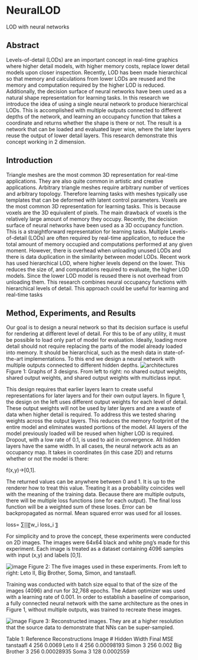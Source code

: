 # NeuralLOD
LOD with neural networks

## Abstract
Levels-of-detail (LODs) are an important concept in real-time graphics where higher detail models, with
higher memory costs, replace lower detail models upon closer inspection. Recently, LOD has been made
hierarchical so that memory and calculations from lower LODs are reused and the memory and
computation required by the higher LOD is reduced. Additionally, the decision surface of neural
networks have been used as a natural shape representation for learning tasks. In this research we
introduce the idea of using a single neural network to produce hierarchical LODs. This is accomplished
with multiple outputs connected to different depths of the network, and learning an occupancy function
that takes a coordinate and returns whether the shape is there or not. The result is a network that can
be loaded and evaluated layer wise, where the later layers reuse the output of lower detail layers. This
research demonstrate this concept working in 2 dimension.

## Introduction
Triangle meshes are the most common 3D representation for real-time applications. They are
also quite common in artistic and creative applications. Arbitrary triangle meshes require arbitrary
number of vertices and arbitrary topology. Therefore learning tasks with meshes typically use templates
that can be deformed with latent control parameters. Voxels are the most common 3D representation
for learning tasks. This is because voxels are the 3D equivalent of pixels. The main drawback of voxels is
the relatively large amount of memory they occupy. Recently, the decision surface of neural networks
have been used as a 3D occupancy function. This is a straightforward representation for learning
tasks.
Multiple Levels-of-detail (LODs) are often required by real-time application, to reduce the total
amount of memory occupied and computations performed at any given moment. However, there is
overhead when unloading unused LODs and there is data duplication in the similarity between model
LODs. Recent work has used hierarchical LOD, where higher levels depend on the lower. This
reduces the size of, and computations required to evaluate, the higher LOD models. Since the lower
LOD model is reused there is not overhead from unloading them. This research combines neural
occupancy functions with hierarchical levels of detail. This approach could be useful for learning and
real-time tasks

## Method, Experiments, and Results
Our goal is to design a neural network so that its decision surface is useful for rendering at
different level of detail. For this to be of any utility, it must be possible to load only part of model for
evaluation. Ideally, loading more detail should not require replacing the parts of the model already
loaded into memory. It should be hierarchical, such as the mesh data in state-of-the-art implementations. To this end we design a
neural network with multiple outputs connected to different hidden depths.
![architectures](https://user-images.githubusercontent.com/56926839/161315054-0b202e66-cd93-49ba-9bce-7bb7f685f529.png)
Figure 1: Graphs of 3 designs. From left to right: no shared output weights, shared output weights, and shared output weights
with multiclass input.

This design requires that earlier layers learn to create useful representations for later layers and
for their own output layers. In figure 1, the design on the left uses different output weights for each
level of detail. These output weights will not be used by later layers and are a waste of data when
higher detail is required.
To address this we tested sharing weights across the output layers. This reduces the memory
footprint of the entire model and eliminates wasted portions of the model. All layers of the model
previously loaded will be reused when higher LOD is required.
Dropout, with a low rate of 0.1, is used to aid in convergence. All hidden layers have the same
width. In all cases, the neural network acts as an occupancy map. It takes in coordinates (in this case
2D) and returns whether or not the model is there:

f(x,y)→[0,1].

The returned values can be anywhere between 0 and 1. It is up to the renderer how to treat this
value. Treating it as a probability coincides well with the meaning of the training data.
Because there are multiple outputs, there will be multiple loss functions (one for each output).
The final loss function will be a weighted sum of these loses. Error can be backpropagated as normal.
Mean squared error was used for all losses.

loss= ∑▒〖w_i loss_i 〗

For simplicity and to prove the concept, these experiments were conducted on 2D images.  The images were 64x64 black and white png’s made for this experiment.  Each image is treated as a dataset containing 4096 samples with input (x,y) and labels [0,1].

![image](https://user-images.githubusercontent.com/56926839/161315572-8520b325-f457-4838-88e5-3b74240bdbab.png)
Figure 2:  The five images used in these experiments.  From left to right:  Leto II, Big Brother, Soma, Simon, and tanstaafl.

Training was conducted with batch size equal to that of the size of the images (4096) and run for 32,768 epochs.  The Adam optimizer was used with a learning rate of 0.001.  In order to establish a baseline of comparison, a fully connected neural network with the same architecture as the ones in Figure 1, without multiple outputs, was trained to recreate these images.

![image](https://user-images.githubusercontent.com/56926839/161315649-6ffc2476-d4dd-4990-927f-2e5aca5cb862.png)
Figure 3:  Reconstructed images.  They are at a higher resolution that the source data to demonstrate that NNs can be super-sampled.

Table 1: Reference Reconstructions
Image	# Hidden	Width	Final MSE
tanstaafl	4	256	0.0069
Leto II	4	256	0.00098193
Simon	3	256	0.002
Big Brother	3	256	0.00028935
Soma	3	128	0.0002559






